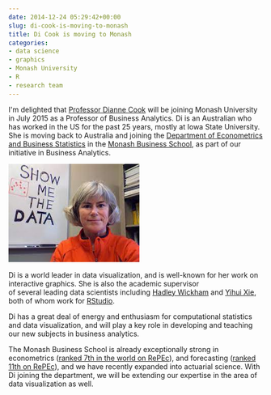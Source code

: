 ```yaml
---
date: 2014-12-24 05:29:42+00:00
slug: di-cook-is-moving-to-monash
title: Di Cook is moving to Monash
categories:
- data science
- graphics
- Monash University
- R
- research team
---
```


I'm delighted that [Professor Dianne Cook](http://dicook.org) will be joining Monash University in July 2015 as a Professor of Business Analytics. Di is an Australian who has worked in the US for the past 25 years, mostly at Iowa State University. She is moving back to Australia and joining the [Department of Econometrics and Business Statistics](http://www.buseco.monash.edu.au/ebs/) in the [Monash Business School](http://www.buseco.monash.edu.au/about/business-school/), as part of our initiative in Business Analytics.

![](/img/dicook.jpeg)

Di is a world leader in data visu­al­iza­tion, and is well-​​known for her work on inter­ac­tive graph­ics. She is also the academic supervisor of several leading data scientists including [Hadley Wickham](http://had.co.nz/) and [Yihui Xie](http://yihui.name/), both of whom work for [RStudio](http://www.rstudio.com/about/).

Di has a great deal of energy and enthusiasm for computational statistics and data visualization, and will play a key role in developing and teaching our new subjects in business analytics.

The Monash Business School is already exceptionally strong in econometrics ([ranked 7th in the world on RePEc](https://ideas.repec.org/top/top.ecm.html)), and forecasting ([ranked 11th on RePEc](https://ideas.repec.org/top/top.for.html)), and we have recently expanded into actuarial science. With Di joining the department, we will be extending our expertise in the area of data visualization as well.
